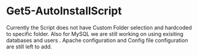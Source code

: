 # Get5-AutoInstallScript

Currently the Script does not have Custom Folder selection and hardcoded to specific folder. Also for MySQL we are still working on using exisiting databases and users . Apache configuration and Config file configuration are still left to add.
